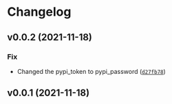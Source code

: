 # Changelog

<!--next-version-placeholder-->

## v0.0.2 (2021-11-18)
### Fix
* Changed the pypi_token to pypi_password ([`d27fb78`](https://github.com/ShervinAbd92/fcdproc/commit/d27fb78322527236c8bf7deda0ea0fab0649689b))



## v0.0.1 (2021-11-18)


